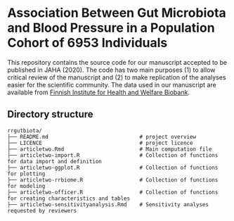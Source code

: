 # Association Between Gut Microbiota and Blood Pressure in a Population Cohort of 6953 Individuals

This repository contains the source code for our manuscript accepted to be published in JAHA (2020). The code has two main purposes (1) to allow critical review of the manuscript and (2) to make replication of the analyses easier for the scientific community. The data used in our manuscript are available from [Finnish Institute for Health and Welfare Biobank](https://thl.fi/en/web/thl-biobank).

## Directory structure

````
rrgutbiota/
├── README.md                             # project overview
├── LICENCE                               # project licence
├── articletwo.Rmd                        # Main computation file
├── articletwo-import.R                   # Collection of functions for data import and definition
├── articletwo-ggplot.R                   # Collection of functions for plotting
├── articletwo-rrbiome.R                  # Collection of functions for modeling
├── articletwo-officer.R                  # Collection of functions for creating characteristics and tables
├── articletwo-sensitivityanalysis.Rmd    # Sensitivity analyses requested by reviewers
````
